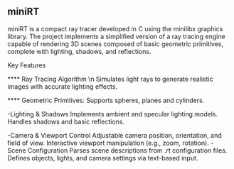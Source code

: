  ## miniRT

miniRT is a compact ray tracer developed in C using the minilibx graphics library. The project implements a simplified version of a ray tracing engine capable of rendering 3D scenes composed of basic geometric primitives, 
complete with lighting, shadows, and reflections.


Key Features

**** Ray Tracing Algorithm \n
    Simulates light rays to generate realistic images with accurate lighting effects.

**** Geometric Primitives: 
    Supports spheres, planes and cylinders.
  
  -Lighting & Shadows
      Implements ambient and specular lighting models.
      Handles shadows and basic reflections.
  
  -Camera & Viewport Control
      Adjustable camera position, orientation, and field of view.
      Interactive viewport manipulation (e.g., zoom, rotation).
  -Scene Configuration
      Parses scene descriptions from .rt configuration files.
      Defines objects, lights, and camera settings via text-based input.
